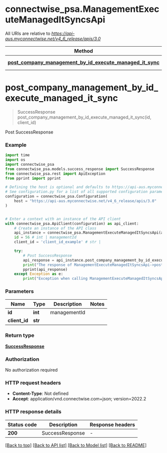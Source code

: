 # connectwise_psa.ManagementExecuteManagedItSyncsApi

All URIs are relative to *https://api-aus.myconnectwise.net/v4_6_release/apis/3.0*

Method | HTTP request | Description
------------- | ------------- | -------------
[**post_company_management_by_id_execute_managed_it_sync**](ManagementExecuteManagedItSyncsApi.md#post_company_management_by_id_execute_managed_it_sync) | **POST** /company/management/{id}/executeManagedItSync | Post SuccessResponse


# **post_company_management_by_id_execute_managed_it_sync**
> SuccessResponse post_company_management_by_id_execute_managed_it_sync(id, client_id)

Post SuccessResponse

### Example

```python
import time
import os
import connectwise_psa
from connectwise_psa.models.success_response import SuccessResponse
from connectwise_psa.rest import ApiException
from pprint import pprint

# Defining the host is optional and defaults to https://api-aus.myconnectwise.net/v4_6_release/apis/3.0
# See configuration.py for a list of all supported configuration parameters.
configuration = connectwise_psa.Configuration(
    host = "https://api-aus.myconnectwise.net/v4_6_release/apis/3.0"
)


# Enter a context with an instance of the API client
with connectwise_psa.ApiClient(configuration) as api_client:
    # Create an instance of the API class
    api_instance = connectwise_psa.ManagementExecuteManagedItSyncsApi(api_client)
    id = 56 # int | managementId
    client_id = 'client_id_example' # str | 

    try:
        # Post SuccessResponse
        api_response = api_instance.post_company_management_by_id_execute_managed_it_sync(id, client_id)
        print("The response of ManagementExecuteManagedItSyncsApi->post_company_management_by_id_execute_managed_it_sync:\n")
        pprint(api_response)
    except Exception as e:
        print("Exception when calling ManagementExecuteManagedItSyncsApi->post_company_management_by_id_execute_managed_it_sync: %s\n" % e)
```



### Parameters

Name | Type | Description  | Notes
------------- | ------------- | ------------- | -------------
 **id** | **int**| managementId | 
 **client_id** | **str**|  | 

### Return type

[**SuccessResponse**](SuccessResponse.md)

### Authorization

No authorization required

### HTTP request headers

 - **Content-Type**: Not defined
 - **Accept**: application/vnd.connectwise.com+json; version=2022.2

### HTTP response details
| Status code | Description | Response headers |
|-------------|-------------|------------------|
**200** | SuccessResponse |  -  |

[[Back to top]](#) [[Back to API list]](../README.md#documentation-for-api-endpoints) [[Back to Model list]](../README.md#documentation-for-models) [[Back to README]](../README.md)


